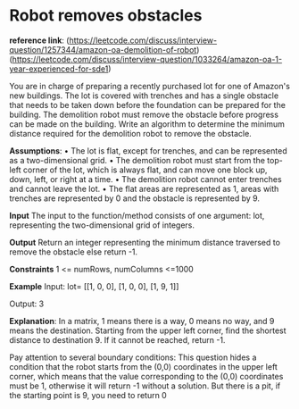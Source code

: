 # Robot removes obstacles
**reference link**: 
(https://leetcode.com/discuss/interview-question/1257344/amazon-oa-demolition-of-robot)
(https://leetcode.com/discuss/interview-question/1033264/amazon-oa-1-year-experienced-for-sde1)

You are in charge of preparing a recently purchased lot for one of Amazon's new buildings. The lot is covered with trenches and has a single obstacle that needs to be taken down before the foundation can be prepared for the building. The demolition robot must remove the obstacle before progress can be made on the building. Write an algorithm to determine the minimum distance required for the demolition robot to remove the obstacle.

**Assumptions**:
• The lot is flat, except for trenches, and can be represented as a two-dimensional grid.
• The demolition robot must start from the top-left corner of the lot, which is always flat, and can move one block up, down, left, or right at a time.
• The demolition robot cannot enter trenches and cannot leave the lot.
• The flat areas are represented as 1, areas with trenches are represented by 0 and the obstacle is represented by 9.

**Input**
The input to the function/method consists of one argument:
lot, representing the two-dimensional grid of integers.

**Output**
Return an integer representing the minimum distance traversed to remove the obstacle else return -1.

**Constraints**
1 <= numRows, numColumns <=1000

**Example**
Input:
lot= [[1, 0, 0],
      [1, 0, 0],
      [1, 9, 1]]

Output:
3

**Explanation**:
In a matrix, 1 means there is a way, 0 means no way, and 9 means the destination. Starting from the upper left corner, find the shortest distance to destination 9. If it cannot be reached, return -1.

Pay attention to several boundary conditions: This question hides a condition that the robot starts from the (0,0) coordinates in the upper left corner, which means that the value corresponding to the (0,0) coordinates must be 1, otherwise it will return -1 without a solution. But there is a pit, if the starting point is 9, you need to return 0